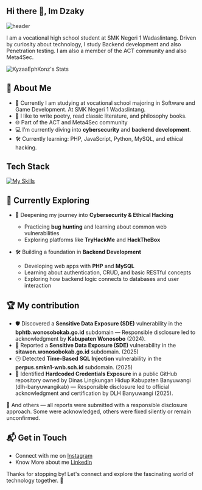 ## Hi there 👋, Im Dzaky

![header](https://media1.giphy.com/media/v1.Y2lkPTc5MGI3NjExdjVzNTZ6NTlxeW1ubGJzMG5teHh0MHVlczBoZnZ6bjNmZTFpNXB4MSZlcD12MV9pbnRlcm5hbF9naWZfYnlfaWQmY3Q9Zw/AikqU9c8gOamzodpfP/giphy.gif)

I am a vocational high school student at SMK Negeri 1 Wadaslintang. Driven by curiosity about technology, I study Backend development and also Penetration testing. I am also a member of the ACT community and also Meta4Sec.

![KyzaaEphKonz's Stats](https://github-readme-stats.vercel.app/api?username=KyzaaDev&theme=vue-dark&show_icons=true&hide_border=true&count_private=true)

## 🚀 About Me

- 🔭 Currently I am studying at vocational school majoring in Software and Game Development. At SMK Negeri 1 Wadaslintang.
- 📝 I like to write poetry, read classic literature, and philosophy books.
- 🌐 Part of the ACT and Meta4Sec community
- 💻 I’m currently diving into **cybersecurity** and **backend development**.
- 🛠️ Currently learning: PHP, JavaScript, Python, MySQL, and ethical hacking.

## Tech Stack
[![My Skills](https://skillicons.dev/icons?i=js,html,css,kali,linux,mysql,php,py,ubuntu,vscode,nmap)](https://skillicons.dev)

## 🌱 Currently Exploring

- 🔐 Deepening my journey into **Cybersecurity & Ethical Hacking**  
  - Practicing **bug hunting** and learning about common web vulnerabilities    
  - Exploring platforms like **TryHackMe** and **HackTheBox**

- 🛠️ Building a foundation in **Backend Development**  
  - Developing web apps with **PHP** and **MySQL**  
  - Learning about authentication, CRUD, and basic RESTful concepts  
  - Exploring how backend logic connects to databases and user interaction  

 ## 🏆 My contribution 

- 🛡️ Discovered a **Sensitive Data Exposure (SDE)** vulnerability in the **bphtb.wonosobokab.go.id** subdomain — Responsible disclosure led to acknowledgment by **Kabupaten Wonosobo** (2024).
- 📄 Reported a **Sensitive Data Exposure (SDE)** vulnerability in the **sitawon.wonosobokab.go.id** subdomain. (2025)
- 🕒 Detected **Time-Based SQL Injection** vulnerability in the **perpus.smkn1-wnb.sch.id** subdomain. (2025)
- 🔑 Identified **Hardcoded Credentials Exposure** in a public GitHub repository owned by Dinas Lingkungan Hidup Kabupaten Banyuwangi (dlh-banyuwangikab) — Responsible disclosure led to official acknowledgment and certification by DLH Banyuwangi (2025).

📝 And others — all reports were submitted with a responsible disclosure approach. Some were acknowledged, others were fixed silently or remain unconfirmed.



## 📬 Get in Touch

- Connect with me on [Instagram](https://www.instagram.com/zakynsa/)
- Know More about me [LinkedIn](https://www.linkedin.com/in/dzaky-rnf/)

Thanks for stopping by! Let's connect and explore the fascinating world of technology together. 🚀



<!--
**KyzaaEphKonz/KyzaaEphKonz** is a ✨ _special_ ✨ repository because its `README.md` (this file) appears on your GitHub profile.

Here are some ideas to get you started:

- 🔭 I’m currently working on ...
- 🌱 I’m currently learning ...
- 👯 I’m looking to collaborate on ...
- 🤔 I’m looking for help with ...
- 💬 Ask me about ...
- 📫 How to reach me: ...
- 😄 Pronouns: ...
- ⚡ Fun fact: ...
-->
